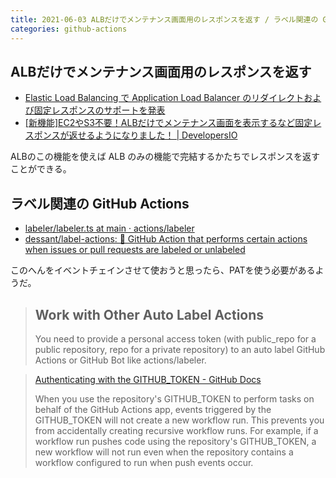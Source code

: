 ```yaml
---
title: 2021-06-03 ALBだけでメンテナンス画面用のレスポンスを返す / ラベル関連の GitHub Actions
categories: github-actions
---
```


## ALBだけでメンテナンス画面用のレスポンスを返す

- [Elastic Load Balancing で Application Load Balancer のリダイレクトおよび固定レスポンスのサポートを発表](https://aws.amazon.com/jp/about-aws/whats-new/2018/07/elastic-load-balancing-announces-support-for-redirects-and-fixed-responses-for-application-load-balancer/)
- [[新機能]EC2やS3不要！ALBだけでメンテナンス画面を表示するなど固定レスポンスが返せるようになりました！ \| DevelopersIO](https://dev.classmethod.jp/articles/alb-fixed-response/)

ALBのこの機能を使えば ALB のみの機能で完結するかたちでレスポンスを返すことができる。

## ラベル関連の GitHub Actions

- [labeler/labeler.ts at main · actions/labeler](https://github.com/actions/labeler/blob/main/src/labeler.ts)
- [dessant/label-actions: 🤖 GitHub Action that performs certain actions when issues or pull requests are labeled or unlabeled](https://github.com/dessant/label-actions)

このへんをイベントチェインさせて使おうと思ったら、PATを使う必要があるようだ。

> ## Work with Other Auto Label Actions
> You need to provide a personal access token (with public_repo for a public repository, repo for a private repository) to an auto label GitHub Actions or GitHub Bot like actions/labeler.

> [Authenticating with the GITHUB_TOKEN - GitHub Docs](https://docs.github.com/en/actions/reference/authentication-in-a-workflow#using-the-github_token-in-a-workflow)
> 
> When you use the repository's GITHUB_TOKEN to perform tasks on behalf of the GitHub Actions app, events triggered by the GITHUB_TOKEN will not create a new workflow run. This prevents you from accidentally creating recursive workflow runs. For example, if a workflow run pushes code using the repository's GITHUB_TOKEN, a new workflow will not run even when the repository contains a workflow configured to run when push events occur.
